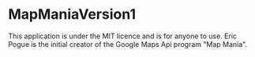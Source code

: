 # MapManiaVersion1
This application is under the MIT licence and is for anyone to use. Eric Pogue is the initial creator of the Google Maps Api program "Map Mania".
